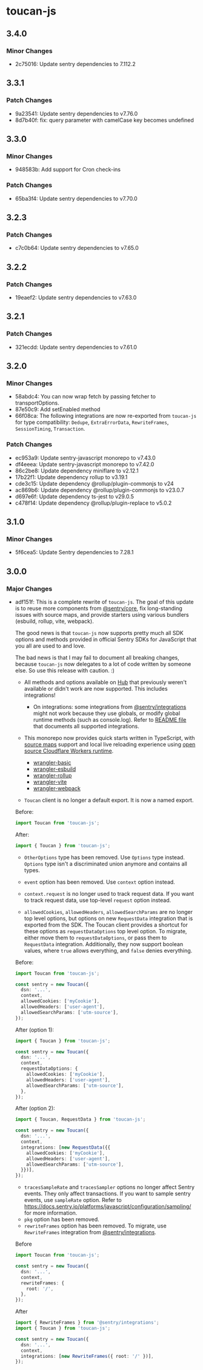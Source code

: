 # toucan-js

## 3.4.0

### Minor Changes

- 2c75016: Update sentry dependencies to 7.112.2

## 3.3.1

### Patch Changes

- 9a23541: Update sentry dependencies to v7.76.0
- 8d7b40f: fix: query parameter with camelCase key becomes undefined

## 3.3.0

### Minor Changes

- 948583b: Add support for Cron check-ins

### Patch Changes

- 65ba3f4: Update sentry dependencies to v7.70.0

## 3.2.3

### Patch Changes

- c7c0b64: Update sentry dependencies to v7.65.0

## 3.2.2

### Patch Changes

- 19eaef2: Update sentry dependencies to v7.63.0

## 3.2.1

### Patch Changes

- 321ecdd: Update sentry dependencies to v7.61.0

## 3.2.0

### Minor Changes

- 58abdc4: You can now wrap fetch by passing fetcher to transportOptions.
- 87e50c9: Add setEnabled method
- 66f08ca: The following integrations are now re-exported from `toucan-js` for type compatibility: `Dedupe`, `ExtraErrorData`, `RewriteFrames`, `SessionTiming`, `Transaction`.

### Patch Changes

- ec953a9: Update sentry-javascript monorepo to v7.43.0
- df4eeea: Update sentry-javascript monorepo to v7.42.0
- 86c2be8: Update dependency miniflare to v2.12.1
- 17b22f1: Update dependency rollup to v3.19.1
- cde3c15: Update dependency @rollup/plugin-commonjs to v24
- ac869b6: Update dependency @rollup/plugin-commonjs to v23.0.7
- d697e6f: Update dependency ts-jest to v29.0.5
- c478f14: Update dependency @rollup/plugin-replace to v5.0.2

## 3.1.0

### Minor Changes

- 5f6cea5: Update Sentry dependencies to 7.28.1

## 3.0.0

### Major Changes

- adf151f: This is a complete rewrite of `toucan-js`. The goal of this update is to reuse more components from [@sentry/core](https://github.com/getsentry/sentry-javascript/tree/master/packages/core), fix long-standing issues with source maps, and provide starters using various bundlers (esbuild, rollup, vite, webpack).

  The good news is that `toucan-js` now supports pretty much all SDK options and methods provided in official Sentry SDKs for JavaScript that you all are used to and love.

  The bad news is that I may fail to document all breaking changes, because `toucan-js` now delegates to a lot of code written by someone else. So use this release with caution. :)

  - All methods and options available on [Hub](https://github.com/getsentry/sentry-javascript/blob/master/packages/core/src/hub.ts) that previously weren't available or didn't work are now supported. This includes integrations!
    - On integrations: some integrations from [@sentry/integrations](https://github.com/getsentry/sentry-javascript/tree/master/packages/integrations) might not work because they use globals, or modify global runtime methods (such as console.log). Refer to [README file](https://github.com/robertcepa/toucan-js) that documents all supported integrations.
  - This monorepo now provides quick starts written in TypeScript, with [source maps](https://docs.sentry.io/platforms/javascript/sourcemaps/) support and local live reloading experience using [open source Cloudflare Workers runtime](https://github.com/cloudflare/workerd).

    - [wrangler-basic](examples/wrangler-basic/)
    - [wrangler-esbuild](examples/wrangler-esbuild/)
    - [wrangler-rollup](examples/wrangler-rollup/)
    - [wrangler-vite](examples/wrangler-vite/)
    - [wrangler-webpack](examples/wrangler-webpack/)

  - `Toucan` client is no longer a default export. It is now a named export.

  Before:

  ```typescript
  import Toucan from 'toucan-js';
  ```

  After:

  ```typescript
  import { Toucan } from 'toucan-js';
  ```

  - `OtherOptions` type has been removed. Use `Options` type instead. `Options` type isn't a discriminated union anymore and contains all types.

  - `event` option has been removed. Use `context` option instead.
  - `context.request` is no longer used to track request data. If you want to track request data, use top-level `request` option instead.
  - `allowedCookies`, `allowedHeaders`, `allowedSearchParams` are no longer top level options, but options on new `RequestData` integration that is exported from the SDK. The Toucan client provides a shortcut for these options as `requestDataOptions` top level option. To migrate, either move them to `requestDataOptions`, or pass them to `RequestData` integration. Additionally, they now support boolean values, where `true` allows everything, and `false` denies everything.

  Before:

  ```typescript
  import Toucan from 'toucan-js';

  const sentry = new Toucan({
    dsn: '...',
    context,
    allowedCookies: ['myCookie'],
    allowedHeaders: ['user-agent'],
    allowedSearchParams: ['utm-source'],
  });
  ```

  After (option 1):

  ```typescript
  import { Toucan } from 'toucan-js';

  const sentry = new Toucan({
    dsn: '...',
    context,
    requestDataOptions: {
      allowedCookies: ['myCookie'],
      allowedHeaders: ['user-agent'],
      allowedSearchParams: ['utm-source'],
    },
  });
  ```

  After (option 2):

  ```typescript
  import { Toucan, RequestData } from 'toucan-js';

  const sentry = new Toucan({
    dsn: '...',
    context,
    integrations: [new RequestData({{
      allowedCookies: ['myCookie'],
      allowedHeaders: ['user-agent'],
      allowedSearchParams: ['utm-source'],
    }})],
  });
  ```

  - `tracesSampleRate` and `tracesSampler` options no longer affect Sentry events. They only affect transactions. If you want to sample sentry events, use `sampleRate` option. Refer to https://docs.sentry.io/platforms/javascript/configuration/sampling/ for more information.
  - `pkg` option has been removed.
  - `rewriteFrames` option has been removed. To migrate, use `RewriteFrames` integration from [@sentry/integrations](https://github.com/getsentry/sentry-javascript/tree/master/packages/integrations).

  Before

  ```typescript
  import Toucan from 'toucan-js';

  const sentry = new Toucan({
    dsn: '...',
    context,
    rewriteFrames: {
      root: '/',
    },
  });
  ```

  After

  ```typescript
  import { RewriteFrames } from '@sentry/integrations';
  import { Toucan } from 'toucan-js';

  const sentry = new Toucan({
    dsn: '...',
    context,
    integrations: [new RewriteFrames({ root: '/' })],
  });
  ```
